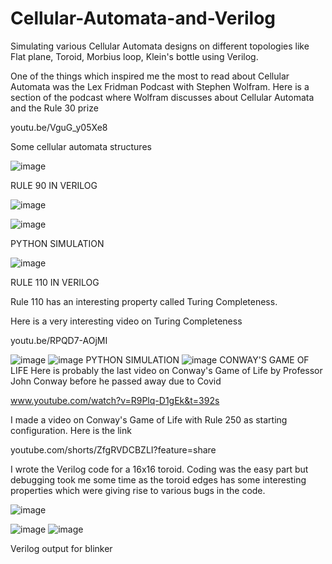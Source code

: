# Cellular-Automata-and-Verilog
Simulating various Cellular Automata designs on different topologies like Flat plane, Toroid, Morbius loop, Klein's bottle using Verilog.

One of the things which inspired me the most to read about Cellular Automata was the Lex Fridman Podcast with Stephen Wolfram. Here is a section of the podcast where Wolfram discusses about Cellular Automata and the Rule 30 prize 

youtu.be/VguG_y05Xe8 

Some cellular automata structures

![image](https://user-images.githubusercontent.com/64318469/176685032-1893bf40-0d23-4572-b5c0-4c9d17dbc88a.png)


RULE 90 IN VERILOG

![image](https://user-images.githubusercontent.com/64318469/176685181-7f48cf1d-41d1-43b1-8844-323f198738f4.png)

![image](https://user-images.githubusercontent.com/64318469/176685144-769eb96c-559e-470e-a9e2-401438322e6f.png)

PYTHON SIMULATION

![image](https://user-images.githubusercontent.com/64318469/176685233-5f8a20f5-6ed7-4fd5-8763-e896713c68f3.png)

RULE 110 IN VERILOG

Rule 110 has an interesting property called Turing Completeness.

Here is a very interesting video on Turing Completeness

youtu.be/RPQD7-AOjMI 

![image](https://user-images.githubusercontent.com/64318469/176685373-5d3792bf-1861-44a7-add3-1a20a8c583bf.png)
![image](https://user-images.githubusercontent.com/64318469/176685397-eb0d8bfa-507c-4b81-ba40-b0bd486d6984.png)
PYTHON SIMULATION
![image](https://user-images.githubusercontent.com/64318469/176685428-ae390f9d-1296-447e-8e73-139d8c16d883.png)
CONWAY'S GAME OF LIFE
Here is probably the last video on Conway's Game of Life by Professor John Conway before he passed away due to Covid

www.youtube.com/watch?v=R9Plq-D1gEk&t=392s 

I made a video on Conway's Game of Life with Rule 250 as starting configuration. Here is the link 

youtube.com/shorts/ZfgRVDCBZLI?feature=share 

I wrote the Verilog code for a 16x16 toroid. Coding was the easy part but debugging took me some time as the toroid edges has some interesting properties which were giving rise to various bugs in the code.

![image](https://user-images.githubusercontent.com/64318469/176685499-91dd680c-5238-4e27-908a-c0a3bba4fff0.png)

![image](https://user-images.githubusercontent.com/64318469/176685484-33bb12d8-df3e-43e1-b4f0-4c29d6a2fe67.png)
![image](https://user-images.githubusercontent.com/64318469/176685524-7b02403a-c8f8-4862-9bce-43e8f8771062.png)

Verilog output for blinker 











